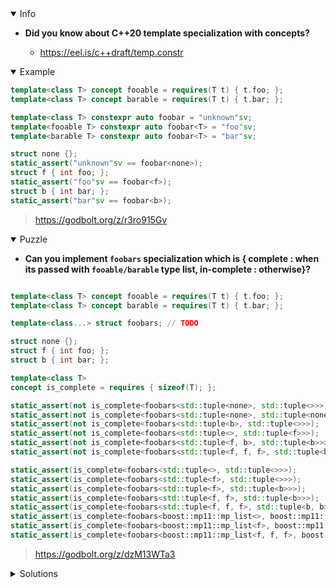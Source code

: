<details open><summary>Info</summary><p>

* **Did you know about C++20 template specialization with concepts?**

  * https://eel.is/c++draft/temp.constr

</p></details><details open><summary>Example</summary><p>

```cpp
template<class T> concept fooable = requires(T t) { t.foo; };
template<class T> concept barable = requires(T t) { t.bar; };

template<class T> constexpr auto foobar = "unknown"sv;
template<fooable T> constexpr auto foobar<T> = "foo"sv;
template<barable T> constexpr auto foobar<T> = "bar"sv;

struct none {};
static_assert("unknown"sv == foobar<none>);
struct f { int foo; };
static_assert("foo"sv == foobar<f>);
struct b { int bar; };
static_assert("bar"sv == foobar<b>);
```

> https://godbolt.org/z/r3ro915Gv

</p></details><details open><summary>Puzzle</summary><p>

* **Can you implement `foobars` specialization which is
  { complete : when its passed with `fooable/barable` type list, in-complete : otherwise}?**

```cpp

template<class T> concept fooable = requires(T t) { t.foo; };
template<class T> concept barable = requires(T t) { t.bar; };

template<class...> struct foobars; // TODO

struct none {};
struct f { int foo; };
struct b { int bar; };

template<class T>
concept is_complete = requires { sizeof(T); };

static_assert(not is_complete<foobars<std::tuple<none>, std::tuple<>>>);
static_assert(not is_complete<foobars<std::tuple<none>, std::tuple<none>>>);
static_assert(not is_complete<foobars<std::tuple<b>, std::tuple<>>>);
static_assert(not is_complete<foobars<std::tuple<>, std::tuple<f>>>);
static_assert(not is_complete<foobars<std::tuple<f, b>, std::tuple<b>>>);
static_assert(not is_complete<foobars<std::tuple<f, f, f>, std::tuple<b, f, b>>>);

static_assert(is_complete<foobars<std::tuple<>, std::tuple<>>>);
static_assert(is_complete<foobars<std::tuple<f>, std::tuple<>>>);
static_assert(is_complete<foobars<std::tuple<f>, std::tuple<b>>>);
static_assert(is_complete<foobars<std::tuple<f, f>, std::tuple<b>>>);
static_assert(is_complete<foobars<std::tuple<f, f, f>, std::tuple<b, b>>>);
static_assert(is_complete<foobars<boost::mp11::mp_list<>, boost::mp11::mp_list<b>>>);
static_assert(is_complete<foobars<boost::mp11::mp_list<f>, boost::mp11::mp_list<b>>>);
static_assert(is_complete<foobars<boost::mp11::mp_list<f, f, f>, boost::mp11::mp_list<b, b>>>);
```

> https://godbolt.org/z/dzM13WTa3

</p></details><details><summary>Solutions</summary><p>

```c++
template<class...> struct foobars;
template<template <typename...> typename FTL, template <typename ...> typename BTL, 
         fooable... Fs, barable... Bs>
struct foobars<FTL<Fs...>, BTL<Bs...>> {};
```

> https://godbolt.org/z/M9E9ozjT8

```c++
template <template <typename...> typename TFooables,
          template <typename...> typename TBarables,
          fooable... Fooables,
          barable... Barables>
struct foobars<TFooables<Fooables...>, TBarables<Barables...>> {};
```

> https://godbolt.org/z/7fMK6zazz
